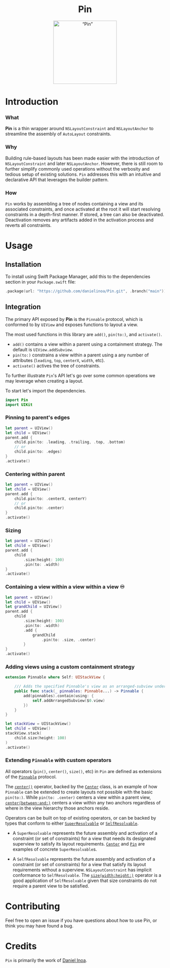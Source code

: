 <h1 align=center>Pin</h1>
<p align="center">
    <img src="https://user-images.githubusercontent.com/972877/143309795-78be2e80-05bd-4871-8a0c-2dcf4eb7cd4b.jpg" width="200" max-width="90%" alt=“Pin” />
</p>

# Introduction

### What
**Pin** is a thin wrapper around `NSLayoutConstraint` and `NSLayoutAnchor` to streamline the assembly of `AutoLayout` constraints.

### Why
Building rule-based layouts has been made easier with the introduction of `NSLayoutConstraint` and later `NSLayoutAnchor`. However, there is still room to further simplify commonly used operations without the verbosity and tedious setup of existing solutions. `Pin` addresses this with an intuitive and declarative API that leverages the builder pattern.

### How
`Pin` works by assembling a tree of nodes containing a view and its associated constraints, and once activated at the root it will start resolving constraints in a depth-first manner. If stored, a tree can also be deactivated. Deactivation removes any artifacts added in the activation process and reverts all constraints.

# Usage

## Installation

To install using Swift Package Manager, add this to the dependencies section in your `Package.swift` file:

```swift
.package(url: "https://github.com/danielinoa/Pin.git", .branch("main"))
```

## Integration

The primary API exposed by **Pin** is the `Pinnable` protocol, which is conformed to by `UIView` and exposes functions to layout a view.

The most used functions in this library are `add()`, `pin(to:)`, and `activate()`. 

- `add()` contains a view within a parent using a containment strategy. The default is `UIView.addSubview`.
- `pin(to:)` constrains a view within a parent using a any number of attributes (`leading`, `top`, `centerX`, `width`, etc).
- `activate()` actives the tree of constraints.

To further illustrate `Pin`'s API let's go over some common operations we may leverage when creating a layout.

To start let's import the dependencies.
```swift
import Pin
import UIKit
```

### Pinning to parent's edges

```swift
let parent = UIView()
let child = UIView()
parent.add {
    child.pin(to: .leading, .trailing, .top, .bottom) 
    // or 
    child.pin(to: .edges)
}
.activate()
``` 

### Centering within parent

```swift
let parent = UIView()
let child = UIView()
parent.add {
    child.pin(to: .centerX, centerY) 
    // or 
    child.pin(to: .center)
}
.activate()
``` 

### Sizing

```swift
let parent = UIView()
let child = UIView()
parent.add {
    child
        .size(height: 100)
        .pin(to: .width)
}
.activate()
```

### Containing a view within a view within a view ♾

```swift
let parent = UIView()
let child = UIView()
let grandChild = UIView()
parent.add {
    child
        .size(height: 100)
        .pin(to: .width)
        .add {
            grandChild
                .pin(to: .size, .center)
        }
}
.activate()
```

### Adding views using a custom containment strategy

```swift
extension Pinnable where Self: UIStackView {

    /// Adds the specified Pinnable's view as an arranged-subview under this `UIStackView`.
    public func stack(_ pinnables: Pinnable...) -> Pinnable {
        add(pinnables).contain(using: {
            self.addArrangedSubview($0.view)
        })
    }
}

let stackView = UIStackView()
let child = UIView()
stackView.stack(
    child.size(height: 100)
)
.activate()
```

### Extending `Pinnable` with custom operators

All operators (`pin()`, `center()`, `size()`, etc) in `Pin` are defined as extensions of the [`Pinnable`](https://github.com/danielinoa/Pin/blob/main/Sources/Pin/Core/Pinnable.swift) protocol.

The [`center()`](https://github.com/danielinoa/Pin/blob/main/Sources/Pin/Extensions/Resolvables/Pinnable%2BCenter.swift) operator, backed by the [`Center`](https://github.com/danielinoa/Pin/blob/main/Sources/Pin/Extensions/Resolvables/Pinnable%2BCenter.swift) class, is an example of how `Pinnable` can be extended to create layouts not possible with the basic `pin(to:)`. While `pin(to: .center)` centers a view within a parent view, [`center(between:and:)`](https://github.com/danielinoa/Pin/blob/main/Sources/Pin/Extensions/Resolvables/Pinnable%2BCenter.swift) centers a view within any two anchors regardless of where in the view hierarchy those anchors reside.

Operators can be built on top of existing operators, or can be backed by types that conform to either [`SuperResolvable`](https://github.com/danielinoa/Pin/blob/main/Sources/Pin/Core/SuperResolvable.swift) or [`SelfResolvable`](https://github.com/danielinoa/Pin/blob/main/Sources/Pin/Core/SelfResolvable.swift).

- A `SuperResolvable` represents the future assembly and activation of a constraint (or set of constraints) for a view that needs its designated superview to satisfy its layout requirements. [`Center`](https://github.com/danielinoa/Pin/blob/main/Sources/Pin/Extensions/Resolvables/Pinnable%2BCenter.swift) and [`Pin`](https://github.com/danielinoa/Pin/blob/main/Sources/Pin/Extensions/Resolvables/Pinnable%2BPin.swift) are examples of concrete `SuperResolvable`s.

- A `SelfResolvable` represents the future assembly and activation of a constraint (or set of constraints) for a view that satisfy its layout requirements without a superview. `NSLayoutConstraint` has implicit conformance to `SelfResolvable`. 
The [`size(width:height:)`](https://github.com/danielinoa/Pin/blob/main/Sources/Pin/Extensions/Resolvables/Pinnable%2BSize.swift) operator is a good application of `SelfResolvable` given that size constraints do not require a parent view to be satisfied.

# Contributing

Feel free to open an issue if you have questions about how to use Pin, or think you may have found a bug.

# Credits

`Pin` is primarily the work of [Daniel Inoa](https://github.com/danielinoa).
